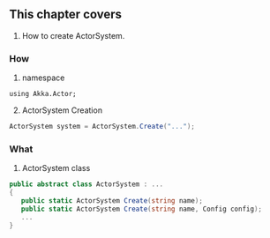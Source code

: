 ﻿## This chapter covers
1. How to create ActorSystem.

### How 
1. namespace
```
using Akka.Actor;
```

2. ActorSystem Creation
```cs
ActorSystem system = ActorSystem.Create("...");
```

### What
1. ActorSystem class
```cs
public abstract class ActorSystem : ...
{
   public static ActorSystem Create(string name);
   public static ActorSystem Create(string name, Config config);
   ...
}
